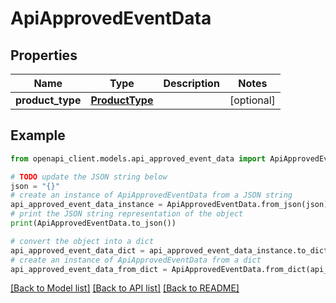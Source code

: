 # ApiApprovedEventData


## Properties

Name | Type | Description | Notes
------------ | ------------- | ------------- | -------------
**product_type** | [**ProductType**](ProductType.md) |  | [optional] 

## Example

```python
from openapi_client.models.api_approved_event_data import ApiApprovedEventData

# TODO update the JSON string below
json = "{}"
# create an instance of ApiApprovedEventData from a JSON string
api_approved_event_data_instance = ApiApprovedEventData.from_json(json)
# print the JSON string representation of the object
print(ApiApprovedEventData.to_json())

# convert the object into a dict
api_approved_event_data_dict = api_approved_event_data_instance.to_dict()
# create an instance of ApiApprovedEventData from a dict
api_approved_event_data_from_dict = ApiApprovedEventData.from_dict(api_approved_event_data_dict)
```
[[Back to Model list]](../README.md#documentation-for-models) [[Back to API list]](../README.md#documentation-for-api-endpoints) [[Back to README]](../README.md)



